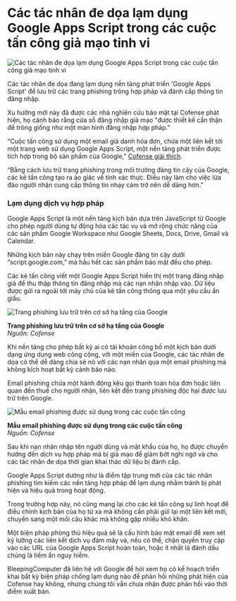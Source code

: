 # Các tác nhân đe dọa lạm dụng Google Apps Script trong các cuộc tấn công giả mạo tinh vi

![Các tác nhân đe dọa lạm dụng Google Apps Script trong các cuộc tấn công giả mạo tinh vi](https://www.bleepstatic.com/content/hl-images/2024/03/25/phishing.jpg)

Các tác nhân đe dọa đang lạm dụng nền tảng phát triển 'Google Apps Script' để lưu trữ các trang phishing trông hợp pháp và đánh cắp thông tin đăng nhập.

Xu hướng mới này đã được các nhà nghiên cứu bảo mật tại Cofense phát hiện, họ cảnh báo rằng cửa sổ đăng nhập giả mạo "được thiết kế cẩn thận để trông giống như một màn hình đăng nhập hợp pháp."

“Cuộc tấn công sử dụng một email giả danh hóa đơn, chứa một liên kết tới một trang web sử dụng Google Apps Script, một nền tảng phát triển được tích hợp trong bộ sản phẩm của Google,” [Cofense giải thích](https://cofense.com/blog/behind-the-script-unmasking-phishing-attacks-using-google-apps-script).

“Bằng cách lưu trữ trang phishing trong môi trường đáng tin cậy của Google, các kẻ tấn công tạo ra ảo giác về tính xác thực. Điều này làm cho việc lừa đảo người nhận cung cấp thông tin nhạy cảm trở nên dễ dàng hơn.”

### Lạm dụng dịch vụ hợp pháp

Google Apps Script là một nền tảng kịch bản dựa trên JavaScript từ Google cho phép người dùng tự động hóa các tác vụ và mở rộng chức năng của các sản phẩm Google Workspace như Google Sheets, Docs, Drive, Gmail và Calendar.

Những kịch bản này chạy trên miền Google đáng tin cậy dưới “script.google.com,” mà hầu hết các sản phẩm bảo mật đều cho phép.

Các kẻ tấn công viết một Google Apps Script hiển thị một trang đăng nhập giả để thu thập thông tin đăng nhập mà các nạn nhân nhập vào. Dữ liệu được gửi ra ngoài tới máy chủ của kẻ tấn công thông qua một yêu cầu ẩn giấu.

![Trang phishing lưu trữ trên cơ sở hạ tầng của Google](https://www.bleepstatic.com/images/news/u/1220909/2025/May/phishing-page.jpg)

**Trang phishing lưu trữ trên cơ sở hạ tầng của Google**  
_Nguồn: Cofense_

Khi nền tảng cho phép bất kỳ ai có tài khoản công bố một kịch bản dưới dạng ứng dụng web công cộng, với một miền của Google, các tác nhân đe dọa có thể dễ dàng chia sẻ nó với các nạn nhân qua một email phishing mà không kích hoạt bất kỳ cảnh báo nào.

Email phishing chứa một hành động kêu gọi thanh toán hóa đơn hoặc liên quan đến thuế cho người nhận, liên kết đến trang phishing độc hại được lưu trữ trên Google.

![Mẫu email phishing được sử dụng trong các cuộc tấn công](https://www.bleepstatic.com/images/news/u/1220909/2025/May/email(1).jpg)

**Mẫu email phishing được sử dụng trong các cuộc tấn công**  
_Nguồn: Cofense_

Sau khi nạn nhân nhập tên người dùng và mật khẩu của họ, họ được chuyển hướng đến dịch vụ hợp pháp mà bị giả mạo để giảm bớt nghi ngờ và cho các tác nhân đe dọa thời gian khai thác dữ liệu bị đánh cắp.

Google Apps Script dường như là điểm tập trung mới của các tác nhân phishing tìm kiếm các nền tảng hợp pháp để lạm dụng nhằm tránh bị phát hiện và hiệu quả trong hoạt động.

Trong trường hợp này, nó cũng mang lại cho các kẻ tấn công sự linh hoạt để điều chỉnh kịch bản của họ từ xa mà không cần phải gửi lại một liên kết mới, chuyển sang một mồi câu khác mà không gặp nhiều khó khăn.

Một biện pháp phòng thủ hiệu quả sẽ là cấu hình bảo mật email để xem xét kỹ lưỡng các liên kết dịch vụ đám mây và, nếu có thể, chặn quyền truy cập vào các URL của Google Apps Script hoàn toàn, hoặc ít nhất là đánh dấu chúng là tiềm ẩn nguy hiểm.

BleepingComputer đã liên hệ với Google để hỏi xem họ có kế hoạch triển khai bất kỳ biện pháp chống lạm dụng nào để phản hồi những phát hiện của Cofense hay không, nhưng chúng tôi vẫn chưa nhận được phản hồi vào thời điểm xuất bản.